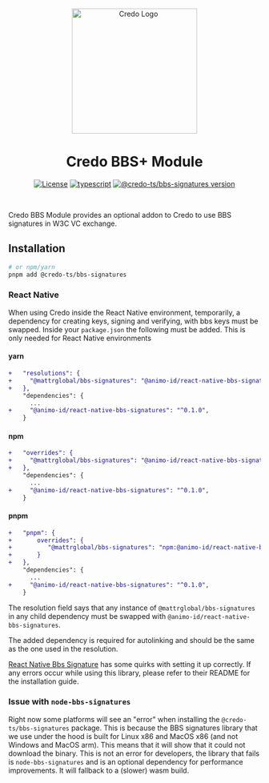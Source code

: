 <p align="center">
  <br />
  <img
    alt="Credo Logo"
    src="https://github.com/openwallet-foundation/credo-ts/blob/c7886cb8377ceb8ee4efe8d264211e561a75072d/images/credo-logo.png"
    height="250px"
  />
</p>
<h1 align="center"><b>Credo BBS+ Module</b></h1>
<p align="center">
  <a
    href="https://raw.githubusercontent.com/openwallet-foundation/credo-ts/main/LICENSE"
    ><img
      alt="License"
      src="https://img.shields.io/badge/License-Apache%202.0-blue.svg"
  /></a>
  <a href="https://www.typescriptlang.org/"
    ><img
      alt="typescript"
      src="https://img.shields.io/badge/%3C%2F%3E-TypeScript-%230074c1.svg"
  /></a>
    <a href="https://www.npmjs.com/package/@credo-ts/bbs-signatures"
    ><img
      alt="@credo-ts/bbs-signatures version"
      src="https://img.shields.io/npm/v/@credo-ts/bbs-signatures"
  /></a>

</p>
<br />

Credo BBS Module provides an optional addon to Credo to use BBS signatures in W3C VC exchange.

## Installation

```sh
# or npm/yarn
pnpm add @credo-ts/bbs-signatures
```

### React Native

When using Credo inside the React Native environment, temporarily, a dependency for creating keys, signing and verifying, with bbs keys must be swapped. Inside your `package.json` the following must be added. This is only needed for React Native environments

#### yarn

```diff
+   "resolutions": {
+     "@mattrglobal/bbs-signatures": "@animo-id/react-native-bbs-signatures@^0.1.0",
+   },
    "dependencies": {
      ...
+     "@animo-id/react-native-bbs-signatures": "^0.1.0",
    }
```

#### npm

```diff
+   "overrides": {
+     "@mattrglobal/bbs-signatures": "@animo-id/react-native-bbs-signatures@^0.1.0",
+   },
    "dependencies": {
      ...
+     "@animo-id/react-native-bbs-signatures": "^0.1.0",
    }
```

#### pnpm

```diff
+   "pnpm": {
+       overrides": {
+          "@mattrglobal/bbs-signatures": "npm:@animo-id/react-native-bbs-signatures@^0.1.0",
+       }
+   },
    "dependencies": {
      ...
+     "@animo-id/react-native-bbs-signatures": "^0.1.0",
    }
```

The resolution field says that any instance of `@mattrglobal/bbs-signatures` in any child dependency must be swapped with `@animo-id/react-native-bbs-signatures`.

The added dependency is required for autolinking and should be the same as the one used in the resolution.

[React Native Bbs Signature](https://github.com/animo/react-native-bbs-signatures) has some quirks with setting it up correctly. If any errors occur while using this library, please refer to their README for the installation guide.

### Issue with `node-bbs-signatures`

Right now some platforms will see an "error" when installing the `@credo-ts/bbs-signatures` package. This is because the BBS signatures library that we use under the hood is built for Linux x86 and MacOS x86 (and not Windows and MacOS arm). This means that it will show that it could not download the binary. This is not an error for developers, the library that fails is `node-bbs-signatures` and is an optional dependency for performance improvements. It will fallback to a (slower) wasm build.
